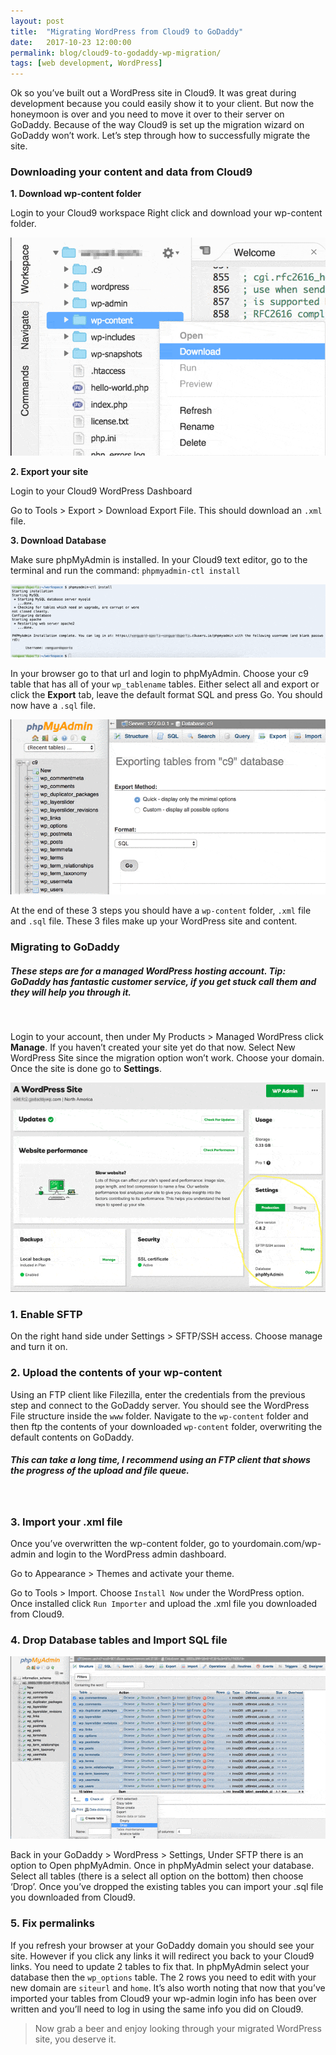 ```yaml
---
layout: post
title:  "Migrating WordPress from Cloud9 to GoDaddy"
date:   2017-10-23 12:00:00
permalink: blog/cloud9-to-godaddy-wp-migration/
tags: [web development, WordPress]
---
```


Ok so you’ve built out a WordPress site in Cloud9. It was great during development because you could easily show it to your client. But now the honeymoon is over and you need to move it over to their server on GoDaddy. Because of the way Cloud9 is set up the migration wizard on GoDaddy won’t work. Let’s step through how to successfully migrate the site.

### Downloading your content and data from Cloud9

**1. Download wp-content folder**

Login to your Cloud9 workspace
Right click and download your wp-content folder.

![Download wp-content from c9](/images/wp-migration/c9-download.gif)

**2. Export your site**

Login to your Cloud9 WordPress Dashboard

Go to Tools > Export > Download Export File. This should download an `.xml` file.

**3. Download Database**

Make sure phpMyAdmin is installed. In your Cloud9 text editor, go to the terminal and run the command:
`phpmyadmin-ctl install`

![Install phpMyAdmin on c9](/images/wp-migration/phpmyadmin-install.gif)

In your browser go to that url and login to phpMyAdmin. Choose your c9 table that has all of your `wp_tablename` tables. Either select all and export or click the **Export** tab, leave the default format SQL and press Go. You should now have a `.sql` file.

![Export .sql file](/images/wp-migration/sql-export.gif)


At the end of these 3 steps you should have a `wp-content` folder, `.xml` file and `.sql` file. These 3 files make up your WordPress site and content.

### Migrating to GoDaddy

##### These steps are for a managed WordPress hosting account. Tip: GoDaddy has fantastic customer service, if you get stuck call them and they will help you through it.
<br />

Login to your account, then under My Products > Managed WordPress click **Manage**. If you haven’t created your site yet do that now. Select New WordPress Site since the migration option won’t work. Choose your domain. Once the site is done go to **Settings**.

![GoDaddy Settings](/images/wp-migration/godaddy-settings.gif)

### 1. Enable SFTP

On the right hand side under Settings > SFTP/SSH access. Choose manage and turn it on.

### 2. Upload the contents of your wp-content

Using an FTP client like Filezilla, enter the credentials from the previous step and connect to the GoDaddy server. You should see the WordPress File structure inside the `www` folder. Navigate to the `wp-content` folder and then ftp the contents of your downloaded `wp-content` folder, overwriting the default contents on GoDaddy. 

##### This can take a long time, I recommend using an FTP client that shows the progress of the upload and file queue.
<br />

### 3. Import your .xml file
Once you’ve overwritten the wp-content folder, go to yourdomain.com/wp-admin and login to the WordPress admin dashboard.

Go to Appearance > Themes and activate your theme.

Go to Tools > Import. Choose `Install Now` under the WordPress option. Once installed click `Run Importer` and upload the .xml file you downloaded from Cloud9.

### 4. Drop Database tables and Import SQL file
![Drop Tables](/images/wp-migration/drop-tables.gif)

Back in your GoDaddy > WordPress > Settings, Under SFTP there is an option to Open phpMyAdmin. Once in phpMyAdmin select your database. Select all tables (there is a select all option on the bottom) then choose ‘Drop’. Once you’ve dropped the existing tables you can import your .sql file you downloaded from Cloud9.

### 5. Fix permalinks
If you refresh your browser at your GoDaddy domain you should see your site. However if you click any links it will redirect you back to your Cloud9 links. You need to update 2 tables to fix that. In phpMyAdmin select your database then the `wp_options` table. The 2 rows you need to edit with your new domain are `siteurl` and `home`. It’s also worth noting that now that you’ve imported your tables from Cloud9 your wp-admin login info has been over written and you’ll need to log in using the same info you did on Cloud9.

> Now grab a beer and enjoy looking through your migrated WordPress site, you deserve it.
